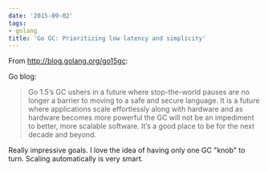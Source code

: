 ```yaml
---
date: '2015-09-02'
tags:
- golang
title: 'Go GC: Prioritizing low latency and simplicity'
---
```


From http://blog.golang.org/go15gc:

Go blog:

>Go 1.5’s GC ushers in a future where stop-the-world pauses are no longer a barrier to moving to a safe and secure language. It is a future where applications scale effortlessly along with hardware and as hardware becomes more powerful the GC will not be an impediment to better, more scalable software. It’s a good place to be for the next decade and beyond.

Really impressive goals. I love the idea of having only one GC "knob" to turn. Scaling automatically is very smart.
